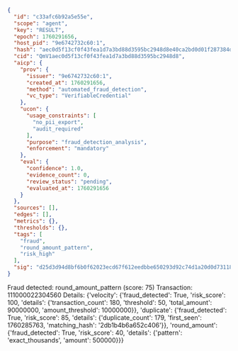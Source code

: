 ```json
{
  "id": "c33afc6b92a5e55e",
  "scope": "agent",
  "key": "RESULT",
  "epoch": 1760291656,
  "host_pid": "9e6742732c60:1",
  "hash": "aec0d5f13cf0f43fea1d7a3bd88d3595bc2948d8e40ca2bd0d01f287384d90d5",
  "cid": "QmV1aec0d5f13cf0f43fea1d7a3bd88d3595bc2948d8",
  "aicp": {
    "prov": {
      "issuer": "9e6742732c60:1",
      "created_at": 1760291656,
      "method": "automated_fraud_detection",
      "vc_type": "VerifiableCredential"
    },
    "ucon": {
      "usage_constraints": [
        "no_pii_export",
        "audit_required"
      ],
      "purpose": "fraud_detection_analysis",
      "enforcement": "mandatory"
    },
    "eval": {
      "confidence": 1.0,
      "evidence_count": 0,
      "review_status": "pending",
      "evaluated_at": 1760291656
    }
  },
  "sources": [],
  "edges": [],
  "metrics": {},
  "thresholds": {},
  "tags": [
    "fraud",
    "round_amount_pattern",
    "risk_high"
  ],
  "sig": "d25d3d94d8bf6b0f62023ecd67f612eedbbe650293d92c74d1a20d0d73118fdd"
}
```

Fraud detected: round_amount_pattern (score: 75)
Transaction: 111000022304560
Details: {'velocity': {'fraud_detected': True, 'risk_score': 100, 'details': {'transaction_count': 180, 'threshold': 50, 'total_amount': 90000000, 'amount_threshold': 10000000}}, 'duplicate': {'fraud_detected': True, 'risk_score': 85, 'details': {'duplicate_count': 179, 'first_seen': 1760285763, 'matching_hash': '2db1b4b6a652c406'}}, 'round_amount': {'fraud_detected': True, 'risk_score': 40, 'details': {'pattern': 'exact_thousands', 'amount': 500000}}}